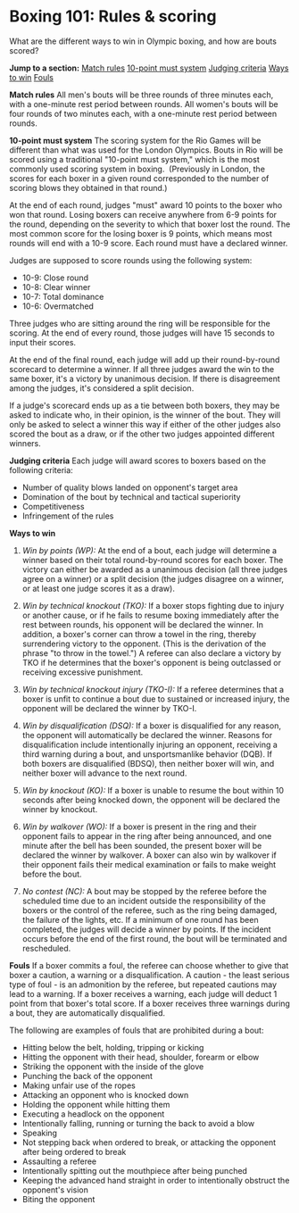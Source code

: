 Boxing 101: Rules & scoring
===========================

What are the different ways to win in Olympic boxing, and how are bouts scored?

**Jump to a section:**
[Match rules](#rules)
[10-point must system](#scoring)
[Judging criteria](#criteria)
[Ways to win](#winning)
[Fouls](#fouls)

<a href="" id="rules"></a> **Match rules**
All men's bouts will be three rounds of three minutes each, with a one-minute rest period between rounds. All women's bouts will be four rounds of two minutes each, with a one-minute rest period between rounds.

<a href="" id="scoring"></a> **10-point must system**
The scoring system for the Rio Games will be different than what was used for the London Olympics. Bouts in Rio will be scored using a traditional "10-point must system," which is the most commonly used scoring system in boxing.  (Previously in London, the scores for each boxer in a given round corresponded to the number of scoring blows they obtained in that round.)

At the end of each round, judges "must" award 10 points to the boxer who won that round. Losing boxers can receive anywhere from 6-9 points for the round, depending on the severity to which that boxer lost the round. The most common score for the losing boxer is 9 points, which means most rounds will end with a 10-9 score. Each round must have a declared winner.

Judges are supposed to score rounds using the following system:

-   10-9: Close round
-   10-8: Clear winner
-   10-7: Total dominance
-   10-6: Overmatched

Three judges who are sitting around the ring will be responsible for the scoring. At the end of every round, those judges will have 15 seconds to input their scores.

At the end of the final round, each judge will add up their round-by-round scorecard to determine a winner. If all three judges award the win to the same boxer, it's a victory by unanimous decision. If there is disagreement among the judges, it's considered a split decision.

If a judge's scorecard ends up as a tie between both boxers, they may be asked to indicate who, in their opinion, is the winner of the bout. They will only be asked to select a winner this way if either of the other judges also scored the bout as a draw, or if the other two judges appointed different winners.

<a href="" id="criteria"></a> **Judging criteria**
Each judge will award scores to boxers based on the following criteria:

-   Number of quality blows landed on opponent's target area
-   Domination of the bout by technical and tactical superiority
-   Competitiveness
-   Infringement of the rules

<a href="" id="winning"></a> **Ways to win**
1. *Win by points (WP):* At the end of a bout, each judge will determine a winner based on their total round-by-round scores for each boxer. The victory can either be awarded as a unanimous decision (all three judges agree on a winner) or a split decision (the judges disagree on a winner, or at least one judge scores it as a draw).

2. *Win by technical knockout (TKO):* If a boxer stops fighting due to injury or another cause, or if he fails to resume boxing immediately after the rest between rounds, his opponent will be declared the winner. In addition, a boxer's corner can throw a towel in the ring, thereby surrendering victory to the opponent. (This is the derivation of the phrase "to throw in the towel.") A referee can also declare a victory by TKO if he determines that the boxer's opponent is being outclassed or receiving excessive punishment.

3. *Win by technical knockout injury (TKO-I):* If a referee determines that a boxer is unfit to continue a bout due to sustained or increased injury, the opponent will be declared the winner by TKO-I.

4. *Win by disqualification (DSQ):* If a boxer is disqualified for any reason, the opponent will automatically be declared the winner. Reasons for disqualification include intentionally injuring an opponent, receiving a third warning during a bout, and unsportsmanlike behavior (DQB). If both boxers are disqualified (BDSQ), then neither boxer will win, and neither boxer will advance to the next round.

5. *Win by knockout (KO):* If a boxer is unable to resume the bout within 10 seconds after being knocked down, the opponent will be declared the winner by knockout.

6. *Win by walkover (WO):* If a boxer is present in the ring and their opponent fails to appear in the ring after being announced, and one minute after the bell has been sounded, the present boxer will be declared the winner by walkover. A boxer can also win by walkover if their opponent fails their medical examination or fails to make weight before the bout.

7. *No contest (NC):* A bout may be stopped by the referee before the scheduled time due to an incident outside the responsibility of the boxers or the control of the referee, such as the ring being damaged, the failure of the lights, etc. If a minimum of one round has been completed, the judges will decide a winner by points. If the incident occurs before the end of the first round, the bout will be terminated and rescheduled.

<a href="" id="fouls"></a> **Fouls**
If a boxer commits a foul, the referee can choose whether to give that boxer a caution, a warning or a disqualification. A caution - the least serious type of foul - is an admonition by the referee, but repeated cautions may lead to a warning. If a boxer receives a warning, each judge will deduct 1 point from that boxer's total score. If a boxer receives three warnings during a bout, they are automatically disqualified.

The following are examples of fouls that are prohibited during a bout:

-   Hitting below the belt, holding, tripping or kicking
-   Hitting the opponent with their head, shoulder, forearm or elbow
-   Striking the opponent with the inside of the glove
-   Punching the back of the opponent
-   Making unfair use of the ropes
-   Attacking an opponent who is knocked down
-   Holding the opponent while hitting them
-   Executing a headlock on the opponent
-   Intentionally falling, running or turning the back to avoid a blow
-   Speaking
-   Not stepping back when ordered to break, or attacking the opponent after being ordered to break
-   Assaulting a referee
-   Intentionally spitting out the mouthpiece after being punched
-   Keeping the advanced hand straight in order to intentionally obstruct the opponent's vision
-   Biting the opponent


